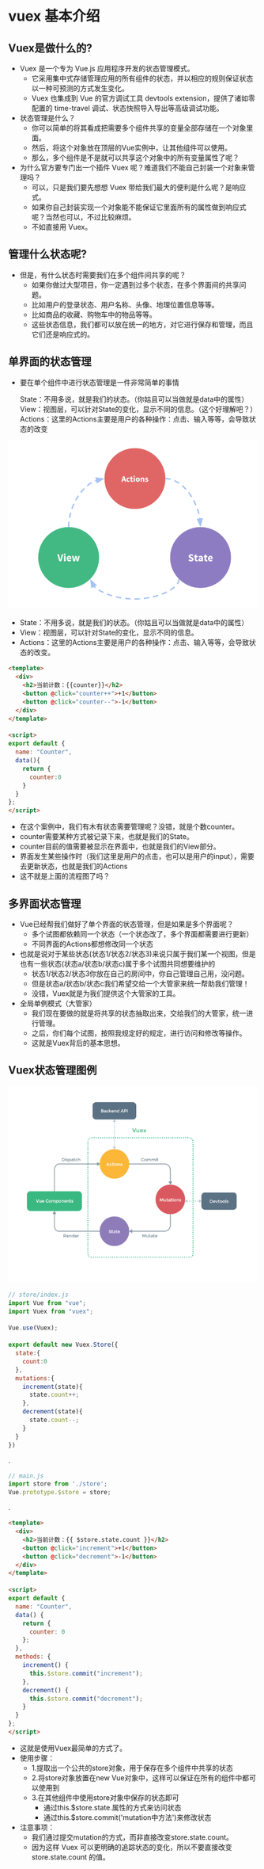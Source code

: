 # vuex 基本介绍

## Vuex是做什么的?

* Vuex 是一个专为 Vue.js 应用程序开发的状态管理模式。
  * 它采用集中式存储管理应用的所有组件的状态，并以相应的规则保证状态以一种可预测的方式发生变化。
  * Vuex 也集成到 Vue 的官方调试工具 devtools extension，提供了诸如零配置的 time-travel 调试、状态快照导入导出等高级调试功能。
* 状态管理是什么？
  * 你可以简单的将其看成把需要多个组件共享的变量全部存储在一个对象里面。
  * 然后，将这个对象放在顶层的Vue实例中，让其他组件可以使用。
  * 那么，多个组件是不是就可以共享这个对象中的所有变量属性了呢？
* 为什么官方要专门出一个插件 Vuex 呢？难道我们不能自己封装一个对象来管理吗？
  * 可以，只是我们要先想想 Vuex 带给我们最大的便利是什么呢？是响应式。
  * 如果你自己封装实现一个对象能不能保证它里面所有的属性做到响应式呢？当然也可以，不过比较麻烦。
  * 不如直接用 Vuex。

## 管理什么状态呢?

* 但是，有什么状态时需要我们在多个组件间共享的呢？
  * 如果你做过大型项目，你一定遇到过多个状态，在多个界面间的共享问题。
  * 比如用户的登录状态、用户名称、头像、地理位置信息等等。
  * 比如商品的收藏、购物车中的物品等等。
  * 这些状态信息，我们都可以放在统一的地方，对它进行保存和管理，而且它们还是响应式的。

## 单界面的状态管理

* 要在单个组件中进行状态管理是一件非常简单的事情

  State：不用多说，就是我们的状态。（你姑且可以当做就是data中的属性）
  View：视图层，可以针对State的变化，显示不同的信息。（这个好理解吧？）
  Actions：这里的Actions主要是用户的各种操作：点击、输入等等，会导致状态的改变

![image](../images6/206/01.png)



* State：不用多说，就是我们的状态。（你姑且可以当做就是data中的属性）
* View：视图层，可以针对State的变化，显示不同的信息。
* Actions：这里的Actions主要是用户的各种操作：点击、输入等等，会导致状态的改变。

```html
<template>
  <div>
    <h2>当前计数：{{counter}}</h2>
    <button @click="counter++">+1</button>
    <button @click="counter--">-1</button>
  </div>
</template>

<script>
export default {
  name: "Counter",
  data(){
    return {
      counter:0
    }
  }
};
</script>
```

* 在这个案例中，我们有木有状态需要管理呢？没错，就是个数counter。
* counter需要某种方式被记录下来，也就是我们的State。
* counter目前的值需要被显示在界面中，也就是我们的View部分。
* 界面发生某些操作时（我们这里是用户的点击，也可以是用户的input），需要去更新状态，也就是我们的Actions
* 这不就是上面的流程图了吗？

## 多界面状态管理

* Vue已经帮我们做好了单个界面的状态管理，但是如果是多个界面呢？
  * 多个试图都依赖同一个状态（一个状态改了，多个界面都需要进行更新）
  * 不同界面的Actions都想修改同一个状态
* 也就是说对于某些状态(状态1/状态2/状态3)来说只属于我们某一个视图，但是也有一些状态(状态a/状态b/状态c)属于多个试图共同想要维护的
  * 状态1/状态2/状态3你放在自己的房间中，你自己管理自己用，没问题。
  * 但是状态a/状态b/状态c我们希望交给一个大管家来统一帮助我们管理！
  * 没错，Vuex就是为我们提供这个大管家的工具。
* 全局单例模式（大管家）
  * 我们现在要做的就是将共享的状态抽取出来，交给我们的大管家，统一进行管理。
  * 之后，你们每个试图，按照我规定好的规定，进行访问和修改等操作。
  * 这就是Vuex背后的基本思想。

## Vuex状态管理图例

![image](../images6/206/02.png)

```js
// store/index.js
import Vue from "vue";
import Vuex from "vuex";

Vue.use(Vuex);

export default new Vuex.Store({
  state:{
    count:0
  },
  mutations:{
    increment(state){
      state.count++;
    },
    decrement(state){
      state.count--;
    }
  }
})
```

.

```js
// main.js
import store from './store';
Vue.prototype.$store = store;
```

.

```html
<template>
  <div>
    <h2>当前计数：{{ $store.state.count }}</h2>
    <button @click="increment">+1</button>
    <button @click="decrement">-1</button>
  </div>
</template>

<script>
export default {
  name: "Counter",
  data() {
    return {
      counter: 0
    };
  },
  methods: {
    increment() {
      this.$store.commit("increment");
    },
    decrement() {
      this.$store.commit("decrement");
    }
  }
};
</script>
```

* 这就是使用Vuex最简单的方式了。
* 使用步骤：
  * 1.提取出一个公共的store对象，用于保存在多个组件中共享的状态
  * 2.将store对象放置在new Vue对象中，这样可以保证在所有的组件中都可以使用到
  * 3.在其他组件中使用store对象中保存的状态即可
    * 通过this.$store.state.属性的方式来访问状态
    * 通过this.$store.commit('mutation中方法')来修改状态
* 注意事项：
  * 我们通过提交mutation的方式，而非直接改变store.state.count。
  * 因为这样 Vuex 可以更明确的追踪状态的变化，所以不要直接改变 store.state.count 的值。

















































